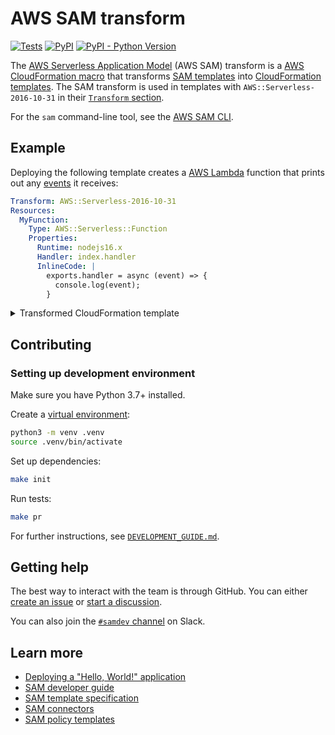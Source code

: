 # AWS SAM transform

[![Tests](https://github.com/aws/serverless-application-model/actions/workflows/build.yml/badge.svg)](https://github.com/aws/serverless-application-model/actions/workflows/build.yml)
[![PyPI](https://img.shields.io/pypi/v/aws-sam-translator?label=PyPI)](https://pypi.org/project/aws-sam-translator/)
[![PyPI - Python Version](https://img.shields.io/pypi/pyversions/aws-sam-translator?label=Python)](https://pypi.org/project/aws-sam-translator/)

The [AWS Serverless Application Model](https://aws.amazon.com/serverless/sam/) (AWS SAM) transform is a [AWS CloudFormation macro](https://docs.aws.amazon.com/AWSCloudFormation/latest/UserGuide/template-macros.html) that transforms [SAM templates](https://docs.aws.amazon.com/serverless-application-model/latest/developerguide/sam-specification-template-anatomy.html) into [CloudFormation templates](https://docs.aws.amazon.com/AWSCloudFormation/latest/UserGuide/template-anatomy.html). The SAM transform is used in templates with `AWS::Serverless-2016-10-31` in their [`Transform` section](https://docs.aws.amazon.com/AWSCloudFormation/latest/UserGuide/transform-section-structure.html).

For the `sam` command-line tool, see the [AWS SAM CLI](https://github.com/aws/aws-sam-cli).

## Example

Deploying the following template creates a [AWS Lambda](https://aws.amazon.com/lambda/) function that prints out any [events](https://docs.aws.amazon.com/lambda/latest/dg/gettingstarted-concepts.html#gettingstarted-concepts-event) it receives:

```yaml
Transform: AWS::Serverless-2016-10-31
Resources:
  MyFunction:
    Type: AWS::Serverless::Function
    Properties:
      Runtime: nodejs16.x
      Handler: index.handler
      InlineCode: |
        exports.handler = async (event) => {
          console.log(event);
        }
```

<details>
  <summary>Transformed CloudFormation template</summary>

```json
{
  "Resources": {
    "MyFunction": {
      "Type": "AWS::Lambda::Function",
      "Properties": {
        "Code": {
          "ZipFile": "exports.handler = async (event) => {\n  console.log(event);\n}\n"
        },
        "Handler": "index.handler",
        "Role": {
          "Fn::GetAtt": [
            "MyFunctionRole",
            "Arn"
          ]
        },
        "Runtime": "nodejs16.x",
        "Tags": [
          {
            "Key": "lambda:createdBy",
            "Value": "SAM"
          }
        ]
      }
    },
    "MyFunctionRole": {
      "Type": "AWS::IAM::Role",
      "Properties": {
        "AssumeRolePolicyDocument": {
          "Version": "2012-10-17",
          "Statement": [
            {
              "Action": [
                "sts:AssumeRole"
              ],
              "Effect": "Allow",
              "Principal": {
                "Service": [
                  "lambda.amazonaws.com"
                ]
              }
            }
          ]
        },
        "ManagedPolicyArns": [
          "arn:aws:iam::aws:policy/service-role/AWSLambdaBasicExecutionRole"
        ],
        "Tags": [
          {
            "Key": "lambda:createdBy",
            "Value": "SAM"
          }
        ]
      }
    }
  }
}
```

</details>

## Contributing

### Setting up development environment

Make sure you have Python 3.7+ installed.

Create a [virtual environment](https://docs.python.org/3/library/venv.html):

```bash
python3 -m venv .venv
source .venv/bin/activate
```

Set up dependencies:

```bash
make init
```

Run tests:

```bash
make pr
 ```

For further instructions, see [`DEVELOPMENT_GUIDE.md`](DEVELOPMENT_GUIDE.md).

## Getting help

The best way to interact with the team is through GitHub. You can either [create an issue](https://github.com/aws/serverless-application-model/issues/new/choose) or [start a discussion](https://github.com/aws/serverless-application-model/discussions).

You can also join the [`#samdev` channel](https://join.slack.com/t/awsdevelopers/shared_invite/zt-yryddays-C9fkWrmguDv0h2EEDzCqvw) on Slack.

## Learn more

- [Deploying a "Hello, World!" application](https://docs.aws.amazon.com/serverless-application-model/latest/developerguide/serverless-getting-started-hello-world.html)
- [SAM developer guide](https://docs.aws.amazon.com/serverless-application-model/latest/developerguide/what-is-sam.html)
- [SAM template specification](https://docs.aws.amazon.com/serverless-application-model/latest/developerguide/sam-specification.html)
- [SAM connectors](https://docs.aws.amazon.com/serverless-application-model/latest/developerguide/managing-permissions-connectors.html)
- [SAM policy templates](https://docs.aws.amazon.com/serverless-application-model/latest/developerguide/serverless-policy-templates.html)
